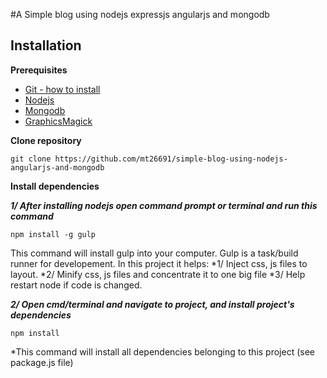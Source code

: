 #A Simple blog using nodejs expressjs angularjs and mongodb

## Installation

**Prerequisites**
 - [Git - how to install](https://git-scm.com/book/en/v2/Getting-Started-Installing-Git)
 - [Nodejs](https://nodejs.org/en/)
 - [Mongodb](https://www.mongodb.org/)
 - [GraphicsMagick](http://www.graphicsmagick.org/download.html)
 
**Clone repository**
```
git clone https://github.com/mt26691/simple-blog-using-nodejs-angularjs-and-mongodb
```

**Install dependencies**

***1/ After installing nodejs open command prompt or terminal and run this command***
```
npm install -g gulp
```
This command will install gulp into your computer. Gulp is a task/build runner for developement.
In this project it helps:
*1/ Inject css, js files to layout.
*2/ Minify css, js files and concentrate it to one big file
*3/ Help restart node if code is changed.

***2/ Open cmd/terminal and navigate to project, and install project's dependencies***
```
npm install
```
*This command will install all dependencies belonging to this project (see package.js file)